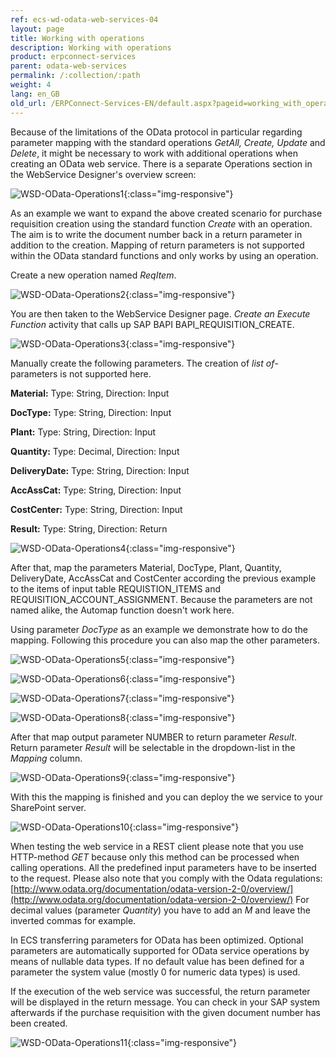 ```yaml
---
ref: ecs-wd-odata-web-services-04
layout: page
title: Working with operations
description: Working with operations
product: erpconnect-services
parent: odata-web-services
permalink: /:collection/:path
weight: 4
lang: en_GB
old_url: /ERPConnect-Services-EN/default.aspx?pageid=working_with_operations
---
```


Because of the limitations of the OData protocol in particular regarding parameter mapping with the standard operations *GetAll, Create, Update* and *Delete*, it might be necessary to work with additional operations when creating an OData web service. There is a separate Operations section in the WebService Designer's overview screen: 

![WSD-OData-Operations1](/img/content/WSD-OData-Operations1.png){:class="img-responsive"}

As an example we want to expand the above created scenario for purchase requisition creation using the standard function *Create* with an operation.  
The aim is to write the document number back in a return parameter in addition to the creation. Mapping of return parameters is not supported within the OData standard functions and only works by using an operation.  

Create a new operation named *ReqItem*. 

![WSD-OData-Operations2](/img/content/WSD-OData-Operations2.png){:class="img-responsive"}

You are then taken to the WebService Designer page. *Create an Execute Function* activity that calls up SAP BAPI BAPI_REQUISITION_CREATE. 

![WSD-OData-Operations3](/img/content/WSD-OData-Operations3.png){:class="img-responsive"}

Manually create the following parameters. The creation of *list of*- parameters  is not supported here. 


**Material:** Type: String, Direction: Input

**DocType:** Type: String, Direction: Input

**Plant:** Type: String, Direction: Input

**Quantity:** Type: Decimal, Direction: Input

**DeliveryDate:** Type: String, Direction: Input

**AccAssCat:** Type: String, Direction: Input

**CostCenter:** Type: String, Direction: Input

**Result:** Type: String, Direction: Return

![WSD-OData-Operations4](/img/content/WSD-OData-Operations4.png){:class="img-responsive"}

After that, map the parameters Material, DocType, Plant, Quantity, DeliveryDate, AccAssCat and CostCenter according the previous example to the items of input table REQUISTION_ITEMS and REQUISITION_ACCOUNT_ASSIGNMENT. Because the parameters are not named alike, the Automap function doesn't work here. 

Using parameter *DocType* as an example we demonstrate how to do the mapping. Following this procedure you can also map the other parameters. 


![WSD-OData-Operations5](/img/content/WSD-OData-Operations5.png){:class="img-responsive"}

![WSD-OData-Operations6](/img/content/WSD-OData-Operations6.png){:class="img-responsive"}

![WSD-OData-Operations7](/img/content/WSD-OData-Operations7.png){:class="img-responsive"}

![WSD-OData-Operations8](/img/content/WSD-OData-Operations8.png){:class="img-responsive"}

After that map output parameter NUMBER to return parameter *Result*. Return parameter *Result* will be selectable in the dropdown-list in the *Mapping* column.

![WSD-OData-Operations9](/img/content/WSD-OData-Operations9.png){:class="img-responsive"}

With this the mapping is finished and you can deploy the we service to your SharePoint server.

![WSD-OData-Operations10](/img/content/WSD-OData-Operations10.png){:class="img-responsive"}

When testing the web service in a REST client please note that you use HTTP-method *GET* because only this method can be processed when calling operations. All the predefined input parameters have to be inserted to the request. Please also note that you comply with the Odata regulations: [http://www.odata.org/documentation/odata-version-2-0/overview/](http://www.odata.org/documentation/odata-version-2-0/overview/) 
For decimal values (parameter *Quantity*) you have to add an *M* and leave the inverted commas for example. 

In ECS transferring parameters for OData has been optimized. Optional parameters are automatically supported for OData service operations by means of nullable data types. If no default value has been defined for a parameter the system value (mostly 0 for numeric data types) is used.  
 
If the execution of the web service was successful, the return parameter will be displayed in the return message. You can check in your SAP system afterwards if the purchase requisition with the given document number has been created.  

![WSD-OData-Operations11](/img/content/WSD-OData-Operations11.png){:class="img-responsive"}

